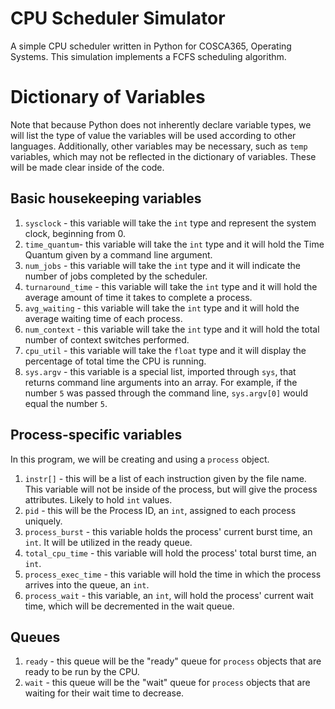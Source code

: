 # CPU Scheduler Simulator

A simple CPU scheduler written in Python for COSCA365, Operating Systems.  This simulation implements a FCFS scheduling algorithm.

# Dictionary of Variables

Note that because Python does not inherently declare variable types, we will list the type of value the variables will be used according to other languages. Additionally, other variables may be necessary, such as `temp` variables, which may not be reflected in the dictionary of variables. These will be made clear inside of the code.

## Basic housekeeping variables
1. `sysclock` - this variable will take the `int` type and represent the system clock, beginning from 0.
2. `time_quantum`- this variable will take the `int` type and it will hold the Time Quantum given by a command line argument.
3. `num_jobs` - this variable will take the `int` type and it will indicate the number of jobs completed by the scheduler.
4. `turnaround_time` - this variable will take the `int` type and it will hold the average amount of time it takes to complete a process.
5. `avg_waiting` - this variable will take the `int` type and it will hold the average waiting time of each process.
6. `num_context` - this variable will take the `int` type and it will hold the total number of context switches performed.
7. `cpu_util` - this variable will take the `float` type and it will display the percentage of total time the CPU is running.
8. `sys.argv` - this variable is a special list, imported through `sys`, that returns command line arguments into an array. For example, if the number `5` was passed through the command line, `sys.argv[0]` would equal the number `5`.

## Process-specific variables
In this program, we will be creating and using a `process` object.

1. `instr[]` - this will be a list of each instruction given by the file name. This variable will not be inside of the process, but will give the process attributes. Likely to hold `int` values.
2. `pid` - this will be the Process ID, an `int`, assigned to each process uniquely.
3. `process_burst` - this variable holds the process' current burst time, an `int`. It will be utilized in the ready queue.
4. `total_cpu_time` - this variable will hold the process' total burst time, an `int`.
5. `process_exec_time` - this variable will hold the time in which the process arrives into the queue, an `int`.
6. `process_wait` - this variable, an `int`, will hold the process' current wait time, which will be decremented in the wait queue.

## Queues

1. `ready` - this queue will be the "ready" queue for `process` objects that are ready to be run by the CPU.
2. `wait` - this queue will be the "wait" queue for `process` objects that are waiting for their wait time to decrease.
